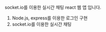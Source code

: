 socket.io를 이용한 실시간 채팅 react 웹 앱 입니다.
1. Node.js, express를 이용한 로그인 구현 <br />
2. socket.io를 이용한 실시간 채팅 
